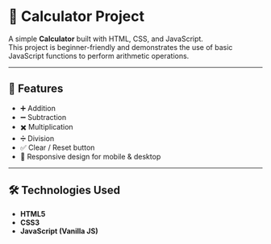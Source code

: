# 🧮 Calculator Project  

A simple **Calculator** built with HTML, CSS, and JavaScript.  
This project is beginner-friendly and demonstrates the use of basic JavaScript functions to perform arithmetic operations.  

---

## 🚀 Features
- ➕ Addition  
- ➖ Subtraction  
- ✖️ Multiplication  
- ➗ Division  
- ✅ Clear / Reset button  
- 📱 Responsive design for mobile & desktop  

---

## 🛠️ Technologies Used
- **HTML5**  
- **CSS3**  
- **JavaScript (Vanilla JS)** 
